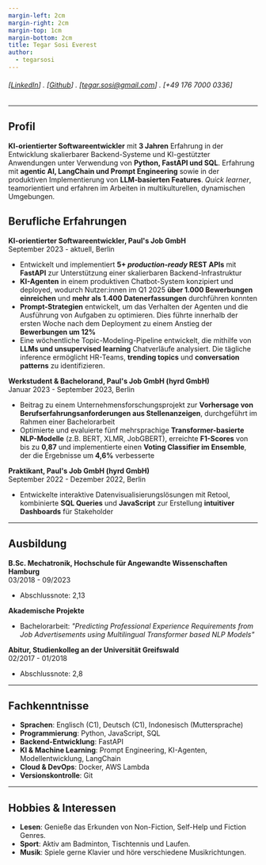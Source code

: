 ```yaml
---
margin-left: 2cm
margin-right: 2cm
margin-top: 1cm
margin-bottom: 2cm
title: Tegar Sosi Everest
author:
  - tegarsosi
---
```


###### [[LinkedIn](linkedin.com/in/tegarsosieverest)] . [[Github](https://github.com/tegarsosi)] . [tegar.sosi@gmail.com] . [+49 176 7000 0336]

---
## Profil
**KI-orientierter Softwareentwickler** mit **3 Jahren** Erfahrung in der Entwicklung skalierbarer Backend-Systeme und KI-gestützter Anwendungen unter Verwendung von **Python, FastAPI und SQL**. Erfahrung mit **agentic AI, LangChain und Prompt Engineering** sowie in der produktiven Implementierung von **LLM-basierten Features**. *Quick learner*, teamorientiert und erfahren im Arbeiten in multikulturellen, dynamischen Umgebungen.


## Berufliche Erfahrungen

**KI-orientierter Softwareentwickler, Paul's Job GmbH**  
September 2023 - aktuell, Berlin

- Entwickelt und implementiert **5+ *production-ready* REST APIs** mit **FastAPI** zur Unterstützung einer skalierbaren Backend-Infrastruktur
- **KI-Agenten** in einem produktiven Chatbot-System konzipiert und deployed, wodurch Nutzer:innen im Q1 2025 **über 1.000 Bewerbungen einreichen** und **mehr als 1.400 Datenerfassungen** durchführen konnten
- **Prompt-Strategien** entwickelt, um das Verhalten der Agenten und die Ausführung von Aufgaben zu optimieren. Dies führte innerhalb der ersten Woche nach dem Deployment zu einem Anstieg der **Bewerbungen um 12%**
- Eine wöchentliche Topic-Modeling-Pipeline entwickelt, die mithilfe von **LLMs und unsupervised learning** Chatverläufe analysiert. Die tägliche inference ermöglicht HR-Teams, **trending topics** und **conversation patterns** zu identifizieren.


**Werkstudent & Bachelorand, Paul's Job GmbH (hyrd GmbH)**  
Januar 2023 - September 2023, Berlin

- Beitrag zu einem Unternehmensforschungsprojekt zur **Vorhersage von Berufserfahrungsanforderungen aus Stellenanzeigen**, durchgeführt im Rahmen einer Bachelorarbeit
- Optimierte und evaluierte fünf mehrsprachige **Transformer-basierte NLP-Modelle** (z.B. BERT, XLMR, JobGBERT), erreichte **F1-Scores** von bis zu **0,87** und implementierte einen **Voting Classifier im Ensemble**, der die Ergebnisse um **4,6%** verbesserte

**Praktikant, Paul's Job GmbH (hyrd GmbH)**  
September 2022 - Dezember 2022, Berlin

- Entwickelte interaktive Datenvisualisierungslösungen mit Retool, kombinierte **SQL Queries** und **JavaScript** zur Erstellung **intuitiver Dashboards** für Stakeholder

---

## Ausbildung

**B.Sc. Mechatronik, Hochschule für Angewandte Wissenschaften Hamburg**  
03/2018 - 09/2023
- Abschlussnote: 2,13

**Akademische Projekte**
- Bachelorarbeit: *"Predicting Professional Experience Requirements from Job Advertisements using Multilingual Transformer based NLP Models"*

**Abitur, Studienkolleg an der Universität Greifswald**  
02/2017 - 01/2018
- Abschlussnote: 2,8

---

## Fachkenntnisse

- **Sprachen**: Englisch (C1), Deutsch (C1), Indonesisch (Muttersprache)
- **Programmierung**: Python, JavaScript, SQL
- **Backend-Entwicklung**: FastAPI
- **KI & Machine Learning**: Prompt Engineering, KI-Agenten, Modellentwicklung, LangChain
- **Cloud & DevOps**: Docker, AWS Lambda
- **Versionskontrolle**: Git

---

## Hobbies & Interessen

- **Lesen**: Genieße das Erkunden von Non-Fiction, Self-Help und Fiction Genres.
- **Sport**: Aktiv am Badminton, Tischtennis und Laufen.
- **Musik**: Spiele gerne Klavier und höre verschiedene Musikrichtungen.